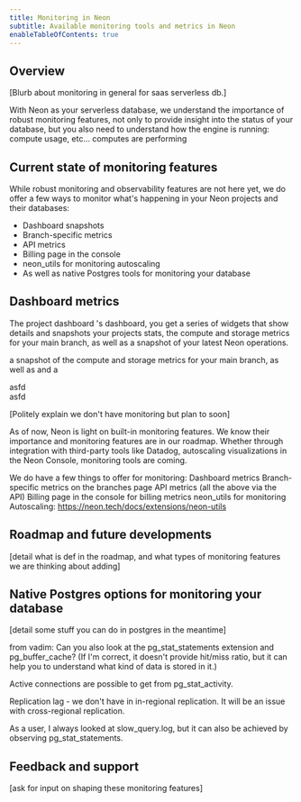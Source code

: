 ```yaml
---
title: Monitoring in Neon
subtitle: Available monitoring tools and metrics in Neon
enableTableOfContents: true
---
```


## Overview
[Blurb about monitoring in general for saas serverless db.]

With Neon as your serverless database, we understand the importance of robust monitoring features, not only to provide insight into the status of your database, but you also need to understand how the engine is running: compute usage, etc... computes are performing

## Current state of monitoring features

While robust monitoring and observability features are not here yet, we do offer a few ways to monitor what's happening in your Neon projects and their databases:
- Dashboard snapshots 
- Branch-specific metrics
- API metrics
- Billing page in the console
- neon_utils for monitoring autoscaling
- As well as native Postgres tools for monitoring your database

## Dashboard metrics

The project dashboard 's dashboard, you get a series of widgets that show details and snapshots your projects stats, the compute and storage metrics for your main branch, as well as a snapshot of your latest Neon operations.

a snapshot of the compute and storage metrics for your main branch, as well as and a 

<div>
<div width="50%">
asfd
</div>
<div width="50%">
asfd
</div>
</div>

[Politely explain we don't have monitoring but plan to soon]

As of now, Neon is light on built-in monitoring features. We know their importance and monitoring features are in our roadmap. Whether through integration with third-party tools like Datadog, autoscaling visualizations in the Neon Console, monitoring tools are coming.


We do have a few things to offer for monitoring:
Dashboard metrics
Branch-specific metrics on the branches page
API metrics (all the above via the API)
Billing page in the console for billing metrics
neon_utils for monitoring Autoscaling: https://neon.tech/docs/extensions/neon-utils

## Roadmap and future developments

[detail what is def in the roadmap, and what types of monitoring features we are thinking about adding]

## Native Postgres options for monitoring your database

[detail some stuff you can do in postgres in the meantime]

from vadim: Can you also look at the pg_stat_statements extension and pg_buffer_cache? (If I'm correct, it doesn't provide hit/miss ratio, but it can help you to understand what kind of data is stored in it.)

Active connections are possible to get from pg_stat_activity.

Replication lag - we don't have in in-regional replication. It will be an issue with cross-regional replication.

As a user, I always looked at slow_query.log, but it can also be achieved by observing pg_stat_statements.

## Feedback and support

[ask for input on shaping these monitoring features]

